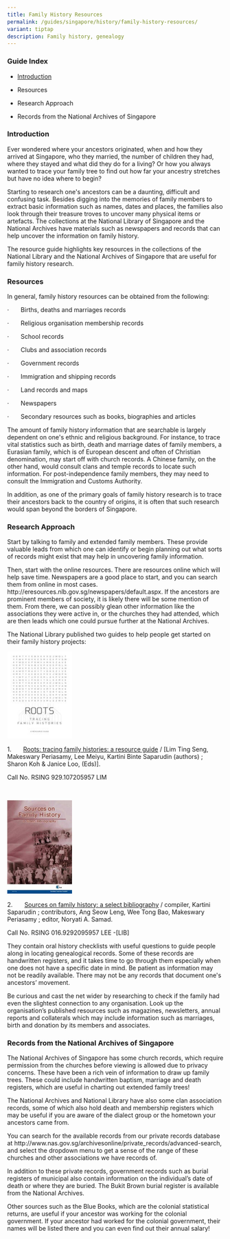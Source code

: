 ```yaml
---
title: Family History Resources
permalink: /guides/singapore/history/family-history-resources/
variant: tiptap
description: Family history, genealogy
---
```

<h3>Guide Index</h3>
<ul data-tight="true" class="tight">
<li>
<p><a href="#introduction" rel="noopener noreferrer nofollow" target="_blank">Introduction</a>
</p>
</li>
<li>
<p>Resources</p>
</li>
<li>
<p>Research Approach</p>
</li>
<li>
<p>Records from the National Archives of Singapore</p>
</li>
</ul>
<h3>Introduction</h3>
<p>Ever wondered where your ancestors originated, when and how they arrived
at Singapore, who they married, the number of children they had, where
they stayed and what did they do for a living? Or how you always wanted
to trace your family tree to find out how far your ancestry stretches but
have no idea where to begin?</p>
<p>Starting to research one's ancestors can be a daunting, difficult and
confusing task. Besides digging into the memories of family members to
extract basic information such as names, dates and places, the families
also look through their treasure troves to uncover many physical items
or artefacts. The collections at the National Library of Singapore and
the National Archives have materials such as newspapers and records that
can help uncover the information on family history.</p>
<p>The resource guide highlights key resources in the collections of the
National Library and the National Archives of Singapore that are useful
for family history research.</p>
<p></p>
<h3>Resources</h3>
<p>In general, family history resources can be obtained from the following:</p>
<p>·&nbsp;&nbsp;&nbsp;&nbsp;&nbsp;&nbsp; Births, deaths and marriages records</p>
<p>·&nbsp;&nbsp;&nbsp;&nbsp;&nbsp;&nbsp; Religious organisation membership
records</p>
<p>·&nbsp;&nbsp;&nbsp;&nbsp;&nbsp;&nbsp; School records</p>
<p>·&nbsp;&nbsp;&nbsp;&nbsp;&nbsp;&nbsp; Clubs and association records</p>
<p>·&nbsp;&nbsp;&nbsp;&nbsp;&nbsp;&nbsp; Government records</p>
<p>·&nbsp;&nbsp;&nbsp;&nbsp;&nbsp;&nbsp; Immigration and shipping records</p>
<p>·&nbsp;&nbsp;&nbsp;&nbsp;&nbsp;&nbsp; Land records and maps</p>
<p>·&nbsp;&nbsp;&nbsp;&nbsp;&nbsp;&nbsp; Newspapers</p>
<p>·&nbsp;&nbsp;&nbsp;&nbsp;&nbsp;&nbsp; Secondary resources such as books,
biographies and articles</p>
<p>The amount of family history information that are searchable is largely
dependent on one's ethnic and religious background. For instance, to trace
vital statistics such as birth, death and marriage dates of family members,
a Eurasian family, which is of European descent and often of Christian
denomination, may start off with church records. A Chinese family, on the
other hand, would consult clans and temple records to locate such information.
For post-independence family members, they may need to consult the Immigration
and Customs Authority.</p>
<p>In addition, as one of the primary goals of family history research is
to trace their ancestors back to the country of origins, it is often that
such research would span beyond the borders of Singapore.</p>
<p></p>
<h3>Research Approach</h3>
<p>Start by talking to family and extended family members. These provide
valuable leads from which one can identify or begin planning out what sorts
of records might exist that may help in uncovering family information.</p>
<p>Then, start with the online resources. There are resources online which
will help save time. Newspapers are a good place to start, and you can
search them from online in most cases. <a rel="noopener noreferrer nofollow" target="_blank">http://eresources.nlb.gov.sg/newspapers/default.aspx. </a>If
the ancestors are prominent members of society, it is likely there will
be some mention of them. From there, we can possibly glean other information
like the associations they were active in, or the churches they had attended,
which are then leads which one could pursue further at the National Archives.</p>
<p></p>
<p>The National Library published two guides to help people get started on
their family history projects:</p>
<p></p>
<div class="isomer-image-wrapper">
<img style="width: 30%;" height="auto" width="100%" alt="" src="/images/singapore-history/Roots.jpg">
</div>
<p>1.&nbsp;&nbsp;&nbsp;&nbsp;&nbsp;&nbsp; <a href="https://catalogue.nlb.gov.sg/search/card?recordId=200130364" rel="noopener noreferrer nofollow" target="_blank">Roots: tracing family histories: a resource guide</a> /
[Lim Ting Seng, Makeswary Periasamy, Lee Meiyu, Kartini Binte Saparudin
(authors) ; Sharon Koh &amp; Janice Loo, (Eds)].</p>
<p>Call No. RSING 929.107205957 LIM&nbsp;</p>
<p>&nbsp;</p>
<p></p>
<div class="isomer-image-wrapper">
<img style="width: 30%;" height="auto" width="100%" alt="" src="/images/singapore-history/sources_on_family_history.jpg">
</div>
<p>2.&nbsp;&nbsp;&nbsp;&nbsp;&nbsp;&nbsp; <a href="https://catalogue.nlb.gov.sg/search/card?recordId=13003806" rel="noopener noreferrer nofollow" target="_blank">Sources on family history: a select bibliography</a> /
compiler, Kartini Saparudin ; contributors, Ang Seow Leng, Wee Tong Bao,
Makeswary Periasamy ; editor, Noryati A. Samad.</p>
<p>Call No. RSING 016.9292095957 LEE -[LIB]</p>
<p></p>
<p>They contain oral history checklists with useful questions to guide people
along in locating genealogical records. Some of these records are handwritten
registers, and it takes time to go through them especially when one does
not have a specific date in mind. Be patient as information may not be
readily available. There may not be any records that document one's ancestors’
movement.</p>
<p>Be curious and cast the net wider by researching to check if the family
had even the slightest connection to any organisation. Look up the organisation’s
published resources such as magazines, newsletters, annual reports and
collaterals which may include information such as marriages, birth and
donation by its members and associates.</p>
<p></p>
<h3>Records from the National Archives of Singapore</h3>
<p>The National Archives of Singapore has some church records, which require
permission from the churches before viewing is allowed due to privacy concerns.
These have been a rich vein of information to draw up family trees. These
could include handwritten baptism, marriage and death registers, which
are useful in charting out extended family trees!</p>
<p>The National Archives and National Library have also some clan association
records, some of which also hold death and membership registers which may
be useful if you are aware of the dialect group or the hometown your ancestors
came from.</p>
<p>You can search for the available records from our private records database
at <a rel="noopener noreferrer nofollow" target="_blank">http://www.nas.gov.sg/archivesonline/private_records/advanced-search</a>,
and select the dropdown menu to get a sense of the range of these churches
and other associations we have records of.</p>
<p>In addition to these private records, government records such as burial
registers of municipal also contain information on the individual’s date
of death or where they are buried. The Bukit Brown burial register is available
from the National Archives.</p>
<p>Other sources such as the Blue Books, which are the colonial statistical
returns, are useful if your ancestor was working for the colonial government.
If your ancestor had worked for the colonial government, their names will
be listed there and you can even find out their annual salary!</p>
<p></p>
<p></p>